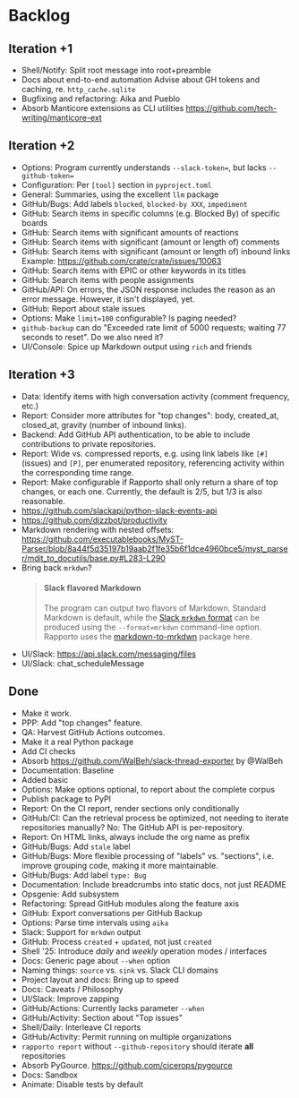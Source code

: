 # Backlog

## Iteration +1
- Shell/Notify: Split root message into root+preamble
- Docs about end-to-end automation
  Advise about GH tokens and caching, re. `http_cache.sqlite`
- Bugfixing and refactoring: Aika and Pueblo
- Absorb Manticore extensions as CLI utilities
  https://github.com/tech-writing/manticore-ext

## Iteration +2
- Options: Program currently understands `--slack-token=`, but lacks `--github-token=`
- Configuration: Per `[tool]` section in `pyproject.toml`
- General: Summaries, using the excellent `llm` package
- GitHub/Bugs: Add labels `blocked`, `blocked-by XXX`, `impediment`
- GitHub: Search items in specific columns (e.g. Blocked By) of specific boards
- GitHub: Search items with significant amounts of reactions
- GitHub: Search items with significant (amount or length of) comments
- GitHub: Search items with significant (amount or length of) inbound links
  Example: https://github.com/crate/crate/issues/10063
- GitHub: Search items with EPIC or other keywords in its titles
- GitHub: Search items with people assignments
- GitHub/API: On errors, the JSON response includes the reason as an
  error message. However, it isn't displayed, yet.
- GitHub: Report about stale issues
- Options: Make `limit=100` configurable? Is paging needed?
- `github-backup` can do "Exceeded rate limit of 5000 requests;
  waiting 77 seconds to reset". Do we also need it?
- UI/Console: Spice up Markdown output using `rich` and friends

## Iteration +3
- Data: Identify items with high conversation activity (comment frequency, etc.)
- Report: Consider more attributes for "top changes":
  body, created_at, closed_at, gravity (number of inbound links). 
- Backend: Add GitHub API authentication, to be able to include
  contributions to private repositories.
- Report: Wide vs. compressed reports, e.g. using link labels like `[#]` (issues)
  and `[P]`, per enumerated repository, referencing activity within the
  corresponding time range.
- Report: Make configurable if Rapporto shall only return a share of top changes,
  or each one. Currently, the default is 2/5, but 1/3 is also reasonable.
- https://github.com/slackapi/python-slack-events-api
- https://github.com/dizzbot/productivity
- Markdown rendering with nested offsets:
  https://github.com/executablebooks/MyST-Parser/blob/8a44f5d35197b19aab2f1fe35b6f1dce4960bce5/myst_parser/mdit_to_docutils/base.py#L283-L290
- Bring back `mrkdwn`?
  > #### Slack flavored Markdown
  >
  > The program can output two flavors of Markdown. Standard Markdown is default,
  > while the [Slack `mrkdwn` format] can be produced using the `--format=mrkdwn`
  > command-line option. Rapporto uses the [markdown-to-mrkdwn] package here.
  >
  > [markdown-to-mrkdwn]: https://pypi.org/project/markdown-to-mrkdwn/
  > [Slack `mrkdwn` format]: https://api.slack.com/reference/surfaces/formatting#basic-formatting
- UI/Slack: https://api.slack.com/messaging/files
- UI/Slack: chat_scheduleMessage

## Done
- Make it work.
- PPP: Add "top changes" feature.
- QA: Harvest GitHub Actions outcomes.
- Make it a real Python package
- Add CI checks
- Absorb https://github.com/WalBeh/slack-thread-exporter by @WalBeh
- Documentation: Baseline
- Added basic
- Options: Make options optional, to report about the complete corpus
- Publish package to PyPI
- Report: On the CI report, render sections only conditionally
- GitHub/CI: Can the retrieval process be optimized, not needing to iterate
  repositories manually? No: The GitHub API is per-repository.
- Report: On HTML links, always include the org name as prefix
- GitHub/Bugs: Add `stale` label
- GitHub/Bugs: More flexible processing of "labels" vs. "sections",
  i.e. improve grouping code, making it more maintainable.
- GitHub/Bugs: Add label `type: Bug`
- Documentation: Include breadcrumbs into static docs, not just README
- Opsgenie: Add subsystem
- Refactoring: Spread GitHub modules along the feature axis
- GitHub: Export conversations per GitHub Backup
- Options: Parse time intervals using `aika`
- Slack: Support for `mrkdwn` output
- GitHub: Process `created` + `updated`, not just `created`
- Shell '25: Introduce _daily_ and _weekly_ operation modes / interfaces
- Docs: Generic page about `--when` option
- Naming things: `source` vs. `sink` vs. Slack CLI domains
- Project layout and docs: Bring up to speed
- Docs: Caveats / Philosophy
- UI/Slack: Improve zapping
- GitHub/Actions: Currently lacks parameter `--when`
- GitHub/Activity: Section about "Top issues"
- Shell/Daily: Interleave CI reports
- GitHub/Activity: Permit running on multiple organizations
- `rapporto report` without `--github-repository` should iterate **all** repositories
- Absorb PyGource. https://github.com/cicerops/pygource
- Docs: Sandbox
- Animate: Disable tests by default
